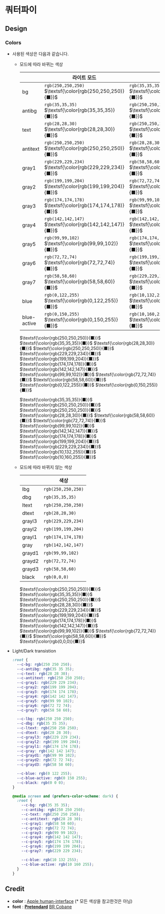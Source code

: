 # 쿼터파이

## Design

### Colors

+ 사용된 색상은 다음과 같습니다.
  + 모드에 따라 바뀌는 색상

    |  | 라이트 모드  | 다크 모드 |
    | --- | --- | --- |
    | bg | `rgb(250,250,250)` $\textsf{\color{rgb(250,250,250)}{■}}$ | `rgb(35,35,35)` $\textsf{\color{rgb(35,35,35)}{■}}$ |
    | antibg | `rgb(35,35,35)` $\textsf{\color{rgb(35,35,35)}{■}}$ | `rgb(250,250,250)` $\textsf{\color{rgb(250,250,250)}{■}}$ |
    | text | `rgb(28,28,30)` $\textsf{\color{rgb(28,28,30)}{■}}$ | `rgb(250,250,250)` $\textsf{\color{rgb(250,250,250)}{■}}$ |
    | antitext | `rgb(250,250,250)` $\textsf{\color{rgb(250,250,250)}{■}}$ | `rgb(28,28,30)` $\textsf{\color{rgb(28,28,30)}{■}}$ |
    | gray1 | `rgb(229,229,234)` $\textsf{\color{rgb(229,229,234)}{■}}$ | `rgb(58,58,60)` $\textsf{\color{rgb(58,58,60)}{■}}$ |
    | gray2 | `rgb(199,199,204)` $\textsf{\color{rgb(199,199,204)}{■}}$ | `rgb(72,72,74)` $\textsf{\color{rgb(72,72,74)}{■}}$ |
    | gray3 | `rgb(174,174,178)` $\textsf{\color{rgb(174,174,178)}{■}}$ | `rgb(99,99,102)` $\textsf{\color{rgb(99,99,102)}{■}}$ |
    | gray4 | `rgb(142,142,147)` $\textsf{\color{rgb(142,142,147)}{■}}$ | `rgb(142,142,147)` $\textsf{\color{rgb(142,142,147)}{■}}$ |
    | gray5 | `rgb(99,99,102)` $\textsf{\color{rgb(99,99,102)}{■}}$ | `rgb(174,174,178)` $\textsf{\color{rgb(174,174,178)}{■}}$ |
    | gray6 | `rgb(72,72,74)` $\textsf{\color{rgb(72,72,74)}{■}}$ | `rgb(199,199,204)` $\textsf{\color{rgb(199,199,204)}{■}}$ |
    | gray7 | `rgb(58,58,60)` $\textsf{\color{rgb(58,58,60)}{■}}$ | `rgb(229,229,234)` $\textsf{\color{rgb(229,229,234)}{■}}$ |
    | blue | `rgb(0,122,255)` $\textsf{\color{rgb(0,122,255)}{■}}$ | `rgb(10,132,255)` $\textsf{\color{rgb(10,132,255)}{■}}$ |
    | blue-active | `rgb(0,150,255)` $\textsf{\color{rgb(0,150,255)}{■}}$ | `rgb(10,160,255)` $\textsf{\color{rgb(10,160,255)}{■}}$ |

    $\textsf{\color{rgb(250,250,250)}{■}}$ $\textsf{\color{rgb(35,35,35)}{■}}$ $\textsf{\color{rgb(28,28,30)}{■}}$ $\textsf{\color{rgb(250,250,250)}{■}}$ $\textsf{\color{rgb(229,229,234)}{■}}$ $\textsf{\color{rgb(199,199,204)}{■}}$ $\textsf{\color{rgb(174,174,178)}{■}}$ $\textsf{\color{rgb(142,142,147)}{■}}$ $\textsf{\color{rgb(99,99,102)}{■}}$ $\textsf{\color{rgb(72,72,74)}{■}}$ $\textsf{\color{rgb(58,58,60)}{■}}$ $\textsf{\color{rgb(0,122,255)}{■}}$ $\textsf{\color{rgb(0,150,255)}{■}}$

    $\textsf{\color{rgb(35,35,35)}{■}}$ $\textsf{\color{rgb(250,250,250)}{■}}$ $\textsf{\color{rgb(250,250,250)}{■}}$ $\textsf{\color{rgb(28,28,30)}{■}}$ $\textsf{\color{rgb(58,58,60)}{■}}$ $\textsf{\color{rgb(72,72,74)}{■}}$ $\textsf{\color{rgb(99,99,102)}{■}}$ $\textsf{\color{rgb(142,142,147)}{■}}$ $\textsf{\color{rgb(174,174,178)}{■}}$ $\textsf{\color{rgb(199,199,204)}{■}}$ $\textsf{\color{rgb(229,229,234)}{■}}$ $\textsf{\color{rgb(10,132,255)}{■}}$ $\textsf{\color{rgb(10,160,255)}{■}}$

  + 모드에 따라 바뀌지 않는 색상

    |  | 색상 |
    | --- | --- |
    | lbg | `rgb(250,250,250)` |
    | dbg | `rgb(35,35,35)` |
    | ltext | `rgb(250,250,250)` |
    | dtext | `rgb(28,28,30)` |
    | grayl3 | `rgb(229,229,234)` |
    | grayl2 | `rgb(199,199,204)` |
    | grayl1 | `rgb(174,174,178)` |
    | gray | `rgb(142,142,147)` |
    | grayd1 | `rgb(99,99,102)` |
    | grayd2 | `rgb(72,72,74)` |
    | grayd3 | `rgb(58,58,60)` |
    | black | `rgb(0,0,0)` |

    $\textsf{\color{rgb(250,250,250)}{■}}$ $\textsf{\color{rgb(35,35,35)}{■}}$ $\textsf{\color{rgb(250,250,250)}{■}}$ $\textsf{\color{rgb(28,28,30)}{■}}$ $\textsf{\color{rgb(229,229,234)}{■}}$ $\textsf{\color{rgb(199,199,204)}{■}}$ $\textsf{\color{rgb(174,174,178)}{■}}$ $\textsf{\color{rgb(142,142,147)}{■}}$ $\textsf{\color{rgb(99,99,102)}{■}}$ $\textsf{\color{rgb(72,72,74)}{■}}$ $\textsf{\color{rgb(58,58,60)}{■}}$ $\textsf{\color{rgb(0,0,0)}{■}}$

+ Light/Dark transistion

  ```css
  :root {
    --c-bg: rgb(250 250 250);
    --c-antibg: rgb(35 35 35);
    --c-text: rgb(28 28 30);
    --c-antitext: rgb(250 250 250);
    --c-gray1: rgb(229 229 234);
    --c-gray2: rgb(199 199 204);
    --c-gray3: rgb(174 174 178);
    --c-gray4: rgb(142 142 147);
    --c-gray5: rgb(99 99 102);
    --c-gray6: rgb(72 72 74);
    --c-gray7: rgb(58 58 60);

    --c-lbg: rgb(250 250 250);
    --c-dbg: rgb(35 35 35);
    --c-ltext: rgb(250 250 250);
    --c-dtext: rgb(28 28 30);
    --c-grayl3: rgb(229 229 234);
    --c-grayl2: rgb(199 199 204);
    --c-grayl1: rgb(174 174 178);
    --c-gray: rgb(142 142 147);
    --c-grayd1: rgb(99 99 102);
    --c-grayd2: rgb(72 72 74);
    --c-grayd3: rgb(58 58 60);

    --c-blue: rgb(0 122 255);
    --c-blue-active: rgb(0 150 255);
    --c-black: rgb(0 0 0);
  }

  @media screen and (prefers-color-scheme: dark) {
    :root {
      --c-bg: rgb(35 35 35);
      --c-antibg: rgb(250 250 250);
      --c-text: rgb(250 250 250);
      --c-antitext: rgb(28 28 30);
      --c-gray1: rgb(58 58 60);
      --c-gray2: rgb(72 72 74);
      --c-gray3: rgb(99 99 102);
      --c-gray4: rgb(142 142 147);
      --c-gray5: rgb(174 174 178);
      --c-gray6: rgb(199 199 204);;
      --c-gray7: rgb(229 229 234);

      --c-blue: rgb(10 132 255);
      --c-blue-active: rgb(10 160 255);
    }
  }
  ```
  
## Credit

+ **color** : [Apple human-interface](https://developer.apple.com/design/human-interface-guidelines/color) (* 모든 색상을 참고한것은 아님)
+ **font** : [**Pretendard**](https://github.com/orioncactus/pretendard) [BR Cobane](https://www.cdnfonts.com/br-cobane.font)
